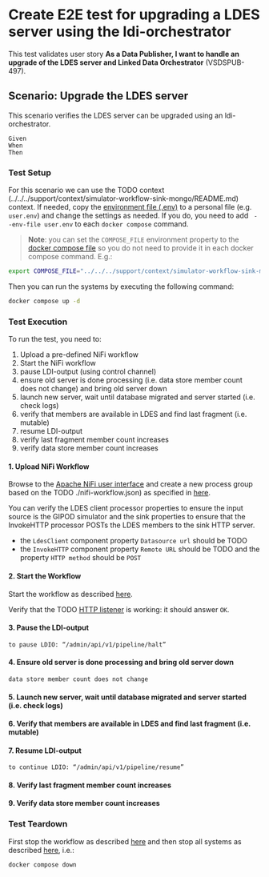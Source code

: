 # Create E2E test for upgrading a LDES server using the ldi-orchestrator
This test validates user story **As a Data Publisher, I want to handle an upgrade of the LDES server and Linked Data Orchestrator** (VSDSPUB-497).

## Scenario: Upgrade the LDES server
This scenario verifies the LDES server can be upgraded using an ldi-orchestrator.
```gherkin
Given 
When
Then
```

### Test Setup
For this scenario we can use the TODO context (../../../support/context/simulator-workflow-sink-mongo/README.md) context. If needed, copy the [environment file (.env)](./.env) to a personal file (e.g. `user.env`) and change the settings as needed. If you do, you need to add ` --env-file user.env` to each `docker compose` command.

> **Note**: you can set the `COMPOSE_FILE` environment property to the [docker compose file](../../../support/context/simulator-workflow-sink-mongo/docker-compose.yml) so you do not need to provide it in each docker compose command. E.g.:
```bash
export COMPOSE_FILE="../../../support/context/simulator-workflow-sink-mongo/docker-compose.yml"
```

Then you can run the systems by executing the following command:
```bash
docker compose up -d
```

### Test Execution
To run the test, you need to:
1. Upload a pre-defined NiFi workflow
2. Start the NiFi workflow
1. pause LDI-output (using control channel)
2. ensure old server is done processing (i.e. data store member count does not change) and bring old server down
3. launch new server, wait until database migrated and server started (i.e. check logs)
4. verify that members are available in LDES and find last fragment (i.e. mutable)
5. resume LDI-output
6. verify last fragment member count increases
7. verify data store member count increases

#### 1. Upload NiFi Workflow
Browse to the [Apache NiFi user interface](https://localhost:8443/nifi) and create a new process group based on the TODO ./nifi-workflow.json) as specified in [here](../../../support/context/workflow/README.md#creating-a-workflow).

You can verify the LDES client processor properties to ensure the input source is the GIPOD simulator and the sink properties to ensure that the InvokeHTTP processor POSTs the LDES members to the sink HTTP server.
* the `LdesClient` component property `Datasource url` should be TODO
* the `InvokeHTTP` component property `Remote URL` should be TODO and the property `HTTP method` should be `POST`

#### 2. Start the Workflow
Start the workflow as described [here](../../../support/context/workflow/README.md#starting-a-workflow).

Verify that the TODO [HTTP listener](http://localhost:9012/grar/addresses/healthcheck) is working: it should answer `OK`.

#### 3. Pause the LDI-output 
```
to pause LDIO: “/admin/api/v1/pipeline/halt”
```

#### 4. Ensure old server is done processing and bring old server down
```
data store member count does not change
```

#### 5. Launch new server, wait until database migrated and server started (i.e. check logs)
#### 6. Verify that members are available in LDES and find last fragment (i.e. mutable)
#### 7. Resume LDI-output
```
to continue LDIO: “/admin/api/v1/pipeline/resume”
```

#### 8. Verify last fragment member count increases
#### 9. Verify data store member count increases



### Test Teardown
First stop the workflow as described [here](../../../support/context/workflow/README.md#stopping-a-workflow) and then stop all systems as described [here](../../../support/context/simulator-workflow-sink-mongo/README.md#stop-the-systems), i.e.:
```bash
docker compose down
```
